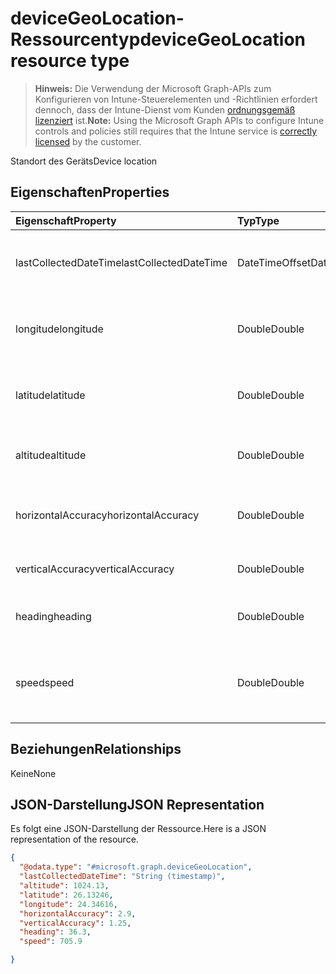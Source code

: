 # <a name="devicegeolocation-resource-type"></a><span data-ttu-id="30fa9-101">deviceGeoLocation-Ressourcentyp</span><span class="sxs-lookup"><span data-stu-id="30fa9-101">deviceGeoLocation resource type</span></span>

> <span data-ttu-id="30fa9-102">**Hinweis:** Die Verwendung der Microsoft Graph-APIs zum Konfigurieren von Intune-Steuerelementen und -Richtlinien erfordert dennoch, dass der Intune-Dienst vom Kunden [ordnungsgemäß lizenziert](https://go.microsoft.com/fwlink/?linkid=839381) ist.</span><span class="sxs-lookup"><span data-stu-id="30fa9-102">**Note:** Using the Microsoft Graph APIs to configure Intune controls and policies still requires that the Intune service is [correctly licensed](https://go.microsoft.com/fwlink/?linkid=839381) by the customer.</span></span>

<span data-ttu-id="30fa9-103">Standort des Geräts</span><span class="sxs-lookup"><span data-stu-id="30fa9-103">Device location</span></span>
## <a name="properties"></a><span data-ttu-id="30fa9-104">Eigenschaften</span><span class="sxs-lookup"><span data-stu-id="30fa9-104">Properties</span></span>
|<span data-ttu-id="30fa9-105">Eigenschaft</span><span class="sxs-lookup"><span data-stu-id="30fa9-105">Property</span></span>|<span data-ttu-id="30fa9-106">Typ</span><span class="sxs-lookup"><span data-stu-id="30fa9-106">Type</span></span>|<span data-ttu-id="30fa9-107">Beschreibung</span><span class="sxs-lookup"><span data-stu-id="30fa9-107">Description</span></span>|
|:---|:---|:---|
|<span data-ttu-id="30fa9-108">lastCollectedDateTime</span><span class="sxs-lookup"><span data-stu-id="30fa9-108">lastCollectedDateTime</span></span>|<span data-ttu-id="30fa9-109">DateTimeOffset</span><span class="sxs-lookup"><span data-stu-id="30fa9-109">DateTimeOffset</span></span>|<span data-ttu-id="30fa9-110">Zeit der Aufzeichnung des Standorts, relativ zu UTC</span><span class="sxs-lookup"><span data-stu-id="30fa9-110">Time at which location was recorded, relative to UTC</span></span>|
|<span data-ttu-id="30fa9-111">longitude</span><span class="sxs-lookup"><span data-stu-id="30fa9-111">longitude</span></span>|<span data-ttu-id="30fa9-112">Double</span><span class="sxs-lookup"><span data-stu-id="30fa9-112">Double</span></span>|<span data-ttu-id="30fa9-113">Längengrad-Koordinate des Gerätestandorts</span><span class="sxs-lookup"><span data-stu-id="30fa9-113">Longitude coordinate of the device's location</span></span>|
|<span data-ttu-id="30fa9-114">latitude</span><span class="sxs-lookup"><span data-stu-id="30fa9-114">latitude</span></span>|<span data-ttu-id="30fa9-115">Double</span><span class="sxs-lookup"><span data-stu-id="30fa9-115">Double</span></span>|<span data-ttu-id="30fa9-116">Breitengrad-Koordinate des Gerätestandorts</span><span class="sxs-lookup"><span data-stu-id="30fa9-116">Latitude coordinate of the device's location</span></span>|
|<span data-ttu-id="30fa9-117">altitude</span><span class="sxs-lookup"><span data-stu-id="30fa9-117">altitude</span></span>|<span data-ttu-id="30fa9-118">Double</span><span class="sxs-lookup"><span data-stu-id="30fa9-118">Double</span></span>|<span data-ttu-id="30fa9-119">Höhe in Metern über dem Meeresspiegel</span><span class="sxs-lookup"><span data-stu-id="30fa9-119">Altitude, given in meters above sea level</span></span>|
|<span data-ttu-id="30fa9-120">horizontalAccuracy</span><span class="sxs-lookup"><span data-stu-id="30fa9-120">horizontalAccuracy</span></span>|<span data-ttu-id="30fa9-121">Double</span><span class="sxs-lookup"><span data-stu-id="30fa9-121">Double</span></span>|<span data-ttu-id="30fa9-122">Genauigkeit von Länge und Breite in Metern</span><span class="sxs-lookup"><span data-stu-id="30fa9-122">Accuracy of longitude and latitude in meters</span></span>|
|<span data-ttu-id="30fa9-123">verticalAccuracy</span><span class="sxs-lookup"><span data-stu-id="30fa9-123">verticalAccuracy</span></span>|<span data-ttu-id="30fa9-124">Double</span><span class="sxs-lookup"><span data-stu-id="30fa9-124">Double</span></span>|<span data-ttu-id="30fa9-125">Genauigkeit der Höhe in Metern</span><span class="sxs-lookup"><span data-stu-id="30fa9-125">Accuracy of altitude in meters</span></span>|
|<span data-ttu-id="30fa9-126">heading</span><span class="sxs-lookup"><span data-stu-id="30fa9-126">heading</span></span>|<span data-ttu-id="30fa9-127">Double</span><span class="sxs-lookup"><span data-stu-id="30fa9-127">Double</span></span>|<span data-ttu-id="30fa9-128">Kurs in Grad vom geografischen Norden</span><span class="sxs-lookup"><span data-stu-id="30fa9-128">Heading in degrees from true north</span></span>|
|<span data-ttu-id="30fa9-129">speed</span><span class="sxs-lookup"><span data-stu-id="30fa9-129">speed</span></span>|<span data-ttu-id="30fa9-130">Double</span><span class="sxs-lookup"><span data-stu-id="30fa9-130">Double</span></span>|<span data-ttu-id="30fa9-131">Geschwindigkeit der Bewegung des Geräts in Metern pro Sekunde</span><span class="sxs-lookup"><span data-stu-id="30fa9-131">Speed the device is traveling in meters per second</span></span>|

## <a name="relationships"></a><span data-ttu-id="30fa9-132">Beziehungen</span><span class="sxs-lookup"><span data-stu-id="30fa9-132">Relationships</span></span>
<span data-ttu-id="30fa9-133">Keine</span><span class="sxs-lookup"><span data-stu-id="30fa9-133">None</span></span>
## <a name="json-representation"></a><span data-ttu-id="30fa9-134">JSON-Darstellung</span><span class="sxs-lookup"><span data-stu-id="30fa9-134">JSON Representation</span></span>
<span data-ttu-id="30fa9-135">Es folgt eine JSON-Darstellung der Ressource.</span><span class="sxs-lookup"><span data-stu-id="30fa9-135">Here is a JSON representation of the resource.</span></span>
<!--{
  "blockType": "resource",
  "@odata.type": "microsoft.graph.deviceGeoLocation"
}-->
``` json
{
  "@odata.type": "#microsoft.graph.deviceGeoLocation",
  "lastCollectedDateTime": "String (timestamp)",
  "altitude": 1024.13,
  "latitude": 26.13246,
  "longitude": 24.34616,
  "horizontalAccuracy": 2.9,
  "verticalAccuracy": 1.25,
  "heading": 36.3,
  "speed": 705.9

}
```



